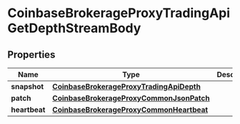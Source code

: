 
# CoinbaseBrokerageProxyTradingApiGetDepthStreamBody

## Properties
Name | Type | Description | Notes
------------ | ------------- | ------------- | -------------
**snapshot** | [**CoinbaseBrokerageProxyTradingApiDepth**](CoinbaseBrokerageProxyTradingApiDepth.md) |  |  [optional]
**patch** | [**CoinbaseBrokerageProxyCommonJsonPatch**](CoinbaseBrokerageProxyCommonJsonPatch.md) |  |  [optional]
**heartbeat** | [**CoinbaseBrokerageProxyCommonHeartbeat**](CoinbaseBrokerageProxyCommonHeartbeat.md) |  |  [optional]




